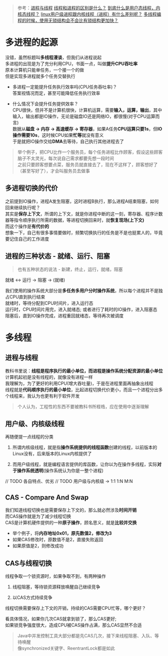 > 参考：[进程与线程](https://www.cnblogs.com/qianqiannian/p/7010909.html)
> [线程和进程的区别是什么？](https://www.zhihu.com/question/25532384/answer/411179772)
> [到底什么是用户态线程，内核态线程？](https://www.zhihu.com/question/328196975/answer/709257198)
> [linux用户级进程跟内核线程（进程）有什么差别呢？](https://www.zhihu.com/question/25367227/answer/149887860)
> [多线程编程的时候，使用无锁结构会不会比有锁结构更加快？](https://www.zhihu.com/question/53303879/answer/134936389)

# 多进程的起源
没错，虽然标题叫**多线程漫谈**，但我们从进程说起  
多进程的出现是为了充分利用CPU，书面一点，叫做**提升CPU吞吐率**  
原本计算机只能单任务，一个接一个的做  
但是实现多进程就多个任务交替执行  

- 多进程一定能提升任务执行效率吗(CPU任务吞吐率)？  
答案视情况而定，甚至可能降低任务执行效率  

- 什么情况下会提升任务提供效率？  
CPU很快，但并不是计算机很快，计算机运算，需要**输入，运算，输出**，其中输入，输出都是IO操作，无论是磁盘IO还是网络IO，都很慢(对于CPU运算而言)  
数据从**磁盘 -> 内存 -> 高速缓存 -> 寄存器**，如果A任务**CPU运算只要1s**，但**IO操作需要10s**，这时候CPU如果**忙等**就没有意义  
于是就把IO操作交给**DMA**去等待，自己执行其他进程去了  

> 举个例子，把CPU比作一个服务员，每个任务进程比作顾客，假设这些顾客脑子不太灵光，每次说自己需求都要先想一段时间  
> 之前只要顾客想要点菜，服务员就直接去了，现在不这样了，顾客想好了（甚至写好了），才会叫服务员去做事  

## 多进程切换的代价
之前提到IO操作，进程A发生阻塞，这时进程B执行，那么进程A结束阻塞，如何回来继续执行呢？  
其实是**保存上下文**，所谓的上下文，就是你进程中断的这一刻，寄存器、程序计数器等指令顺序执行所需的数据，等进程切换回来时，就**恢复现场(上下文)**  
而这个操作是**有代价的**  
想象一下，自己有很多事情要做时，频繁切换执行的任务是不是也挺累人的，毕竟要记住自己的工作进度  


## 进程的三种状态 - 就绪、运行、阻塞

> 也有五种状态的说法 - 新建，终止，运行，就绪，阻塞  

就绪 <-> 运行 -> 阻塞 -> (就绪)  

我们使用的操作系统大部分是**多任务多用户分时操作系统**，所以每个进程并不是独占CPU直到执行结束  
就绪时，等待分配到CPU时间片，进入运行态  
运行时，CPU时间片用完，进入就绪态; 或者进行了耗时的IO操作，进入阻塞态  
阻塞后，直到IO操作完成，进程重回就绪态，等待再次被调度  


# 多线程
## 进程与线程

教科书里说：**线程是程序执行的最小单位，而进程是操作系统分配资源的最小单位**  
计算机起初是没有线程的，就像没有进程一样  
我理解为，为了更好的利用CPU(增大吞吐量)，于是在进程里面再抽象出线程  
线程就是**代码顺序执行的最小单位**，比起进程切换代价更小，而且一个进程分出多个线程来，我认为也更有利于软件开发  

> 个人认为，工程性的东西不要被教科书所桎梏，应在使用中逐渐理解  

## 用户级、内核级线程
再随便提一点线程的分类

1. 所谓内核级线程，就是指**操作系统提供的线程函数**创建的线程，以前版本的Linux没有，后来版本的Linux内核提供了  

2. 而用户级线程，就是编程语言提供的库函数，让你以为在操作多线程，实际**对于操作系统透明**(操作系统认为你是一整个进程)  

// TODO 各自特点、优劣
// TODO 用户级与内核级 -> 1:1 1:N M:N

## CAS - Compare And Swap
我们知道线程切换也是需要保存上下文的，那么就必然涉及**时间开销**  
而CAS操作就是为了减少线程切换  
CAS是计算机硬件提供的一种**原子操作**，顾名思义，就是**比较并交换**  

- 举个例子，将**内存地址0x01，原先数值2，修改为3**  
- 如果CAS修改时，原数值不是2，直接失败返回
- 如果原值是2，则修改成功

## CAS与线程切换
线程争取一个锁资源时，如果争取不到，有两种操作  

1. 线程阻塞，等待锁资源释放唤醒自己继续竞争  

2. 以CAS方式持续竞争  

线程切换需要保存上下文的开销，持续的CAS需要CPU忙等，哪个更好？  

看具体情况，如果你几次CAS就拿到锁了，那么CAS更好;  
如果锁竞争强度很大，造成CPU被CAS操作占满，那么CAS显然不合适  

> Java中并发控制工具大部分都是先CAS几次，接下来线程阻塞、入队、等待唤醒  
> 像synchronized关键字、ReentrantLock都是如此  


